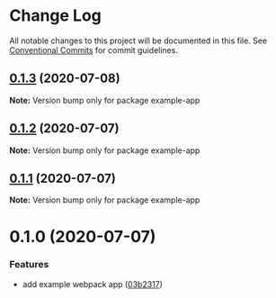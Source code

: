 # Change Log

All notable changes to this project will be documented in this file.
See [Conventional Commits](https://conventionalcommits.org) for commit guidelines.

## [0.1.3](https://github.com/petermikitsh/country-flags-react/compare/v0.1.2...v0.1.3) (2020-07-08)

**Note:** Version bump only for package example-app





## [0.1.2](https://github.com/petermikitsh/country-flags-react/compare/v0.1.1...v0.1.2) (2020-07-07)

**Note:** Version bump only for package example-app





## [0.1.1](https://github.com/petermikitsh/country-flags-react/compare/v0.1.0...v0.1.1) (2020-07-07)

**Note:** Version bump only for package example-app





# 0.1.0 (2020-07-07)


### Features

* add example webpack app ([03b2317](https://github.com/petermikitsh/country-flags-react/commit/03b23175162a979673546c6d499f52bfeb0537e1))
